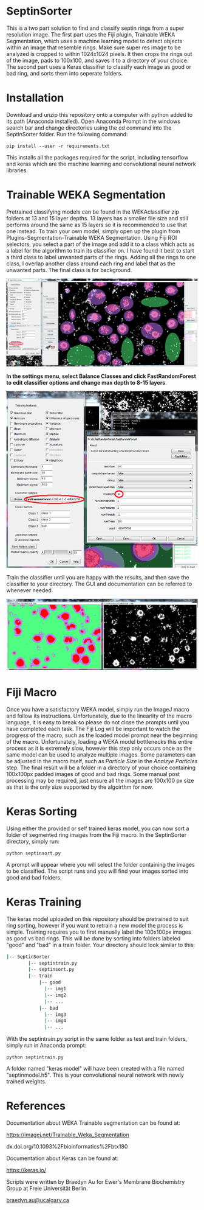 ﻿# SeptinSorter
This is a two part solution to find and classify septin rings from a super resolution image. The first part uses the Fiji plugin, Trainable WEKA Segmentation, which uses a machine learning model to detect objects within an image that resemble rings. Make sure super res image to be analyzed is cropped to within 1024x1024 pixels. It then crops the rings out of the image, pads to 100x100, and saves it to a directory of your choice. The second part uses a Keras classifier to classify each image as good or bad ring, and sorts them into seperate folders.

# Installation 
Download and unzip this repository  onto a computer with python added to its path (Anaconda installed). Open Anaconda Prompt in the windows search bar and change directories using the cd command into the SeptinSorter folder. Run the following command:
```
pip install --user -r requirements.txt
```
This installs all the packages required for the script, including tensorflow and keras which are the machine learning and convolutional neural network libraries.

# Trainable WEKA Segmentation
Pretrained classifying models can be found in the WEKAclassifier zip folders at 13 and 15 layer depths. 13 layers has a smaller file size and still performs around the same as 15 layers so it is recommended to use that one instead. To train your own model, simply open up the plugin from Plugins-Segmentation-Trainable WEKA Segmentation. Using Fiji ROI selectors, you select a part of the image and add it to a class which acts as a label for the algorithm to train its classifier on. I have found it best to start a third class to label unwanted parts of the rings. Adding all the rings to one class, I overlap another class around each ring and label that as the unwanted parts. The final class is for background. 

![class](https://github.com/braedyn-au/SeptinSorter/blob/master/tutorial%20images/wekaexample.PNG) 

**In the settings menu, select Balance Classes and click FastRandomForest to edit classifier options and change max depth to 8-15 layers**. 

![options](https://github.com/braedyn-au/SeptinSorter/blob/master/tutorial%20images/editclassifier.PNG)

Train the classifier until you are happy with the results, and then save the classifier to your directory. The GUI and documentation can be referred to whenever needed.

![result](https://github.com/braedyn-au/SeptinSorter/blob/master/tutorial%20images/result.PNG)

# Fiji Macro
Once you have a satisfactory WEKA model, simply run the ImageJ macro and follow its instructions. Unfortunately, due to the linearlity of the macro language, it is easy to break so please do not close the prompts until you have completed each task. The Fiji Log will be important to watch the progress of the macro, such as the loaded model prompt near the beginning of the macro. Unfortunately, loading a WEKA model bottlenecks this entire process as it is extremely slow, however this step only occurs once as the same model can be used to analyze multiple images. Some parameters can be adjusted in the macro itself, such as *Particle Size* in the *Analzye Particles* step. The final result will be a folder in a directory of your choice containing 100x100px padded images of good and bad rings. Some manual post processing may be required, just ensure all the images are 100x100 px size as that is the only size supported by the algoirthm for now.

# Keras Sorting
Using either the provided or self trained keras model, you can now sort a folder of segmented ring images from the Fiji macro. In the SeptinSorter directory, simply run:
```
python septinsort.py
```
A prompt will appear where you will select the folder containing the images to be classified. The script runs and you will find your images sorted into good and bad folders.

# Keras Training
The keras model uploaded on this repository should be pretrained to suit ring sorting, however if you want to retrain a new model the process is simple. Training requires you to first manually label the 100x100px images as good vs bad rings. This will be done by sorting into folders labeled "good" and "bad" in a train folder. Your directory should look similar to this:
```bash
|-- SeptinSorter
        |-- septintrain.py
        |-- septinsort.py
        |-- train
            |-- good
              |-- img1
              |-- img2
              |-- ...
            |-- bad
              |-- img3
              |-- img4
              |-- ...

```
With the septintrain.py script in the same folder as test and train folders, simply run in Anaconda prompt:
```
python septintrain.py
```
A folder named "keras model" will have been created with a  file named "septinmodel.h5". This is your convolutional neural network with newly trained weights.

# References
Documentation about WEKA Trainable segmentation can be found at:

https://imagej.net/Trainable_Weka_Segmentation

dx.doi.org/10.1093%2Fbioinformatics%2Fbtx180

Documentation about Keras can be found at:

https://keras.io/

Scripts were written by Braedyn Au for Ewer's Membrane Biochemistry Group at Freie Universität Berlin.

braedyn.au@ucalgary.ca

